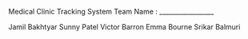 Medical Clinic Tracking System
Team Name : _________________


Jamil Bakhtyar
Sunny Patel
Victor Barron
Emma Bourne
Srikar Balmuri
